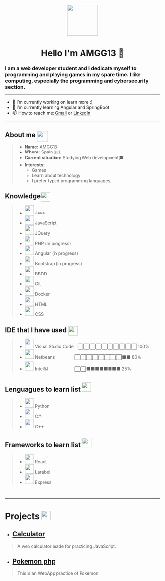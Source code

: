 <div id="presentation" align="center">
    <img src="https://img.icons8.com/color/2x/programming.png" width="100">
    <h1>Hello I'm AMGG13 👋</h1>
    <h3 align="left"> I am a <strong>web developer student</strong> and I dedicate myself to <strong>programming and playing games</strong> in my spare time. I like computing, especially the <strong>programming and cybersecurity</strong> section.
    </h3>
</div>
<hr>

- 🔭 I’m currently working on learn more :)
- 🌱 I’m currently learning Angular and SpringBoot
- 📫 How to reach me: [Gmail](mailto:alvinmillergarciagarcia@gmail.com) or [LinkedIn](https://www.linkedin.com/in/alvin-garcia-garcia-31947a1b6/)

    

___

## About me <img src="https://img.icons8.com/color/512/gender-neutral-user.png" width="35" style="position: absolute; margin-left: 5px;">
>* **Name:** AMGG13
>* **Where:** Spain 🇪🇸
>* **Current situation:** Studying Web development🎓
>* **Interests:**
>   * Games
>   * Learn about technology
>   * I prefer typed programming languages.
## Knowledge <img src="https://img.icons8.com/external-rabit-jes-outline-color-rabit-jes/2x/external-knowledge-education-rabit-jes-outline-color-rabit-jes.png" width="30" style="position: absolute;">
> * <img src="https://img.icons8.com/fluency/512/java-coffee-cup-logo.png" width="30"> Java
>* <img src="https://img.icons8.com/color/512/javascript.png"  width="30"> JavaScript
>* <img src="https://img.icons8.com/external-tal-revivo-color-tal-revivo/512/external-jquery-is-a-javascript-library-designed-to-simplify-html-logo-color-tal-revivo.png"  width="30"> JQuery
>* <img src="https://img.icons8.com/officel/512/php-logo.png" width="30"> PHP (in progress)
>* <img src="https://img.icons8.com/fluency/512/angularjs.png" width="30"> Angular (in progress)
>* <img src="https://img.icons8.com/color/512/bootstrap.png" width="30"> Bootstrap (in progress)
>* <img src="https://img.icons8.com/dusk/512/database-restore.png" width="30"> BBDD
>* <img src="https://img.icons8.com/color/2x/git.png" width="30"> Git
>* <img src="https://img.icons8.com/fluency/512/docker.png" width="30"> Docker
>* <img src="https://img.icons8.com/color/512/html-5.png" width="30"> HTML
>* <img src="https://img.icons8.com/fluency/512/css3.png" width="30"> CSS

## IDE that I have used <img src="https://img.icons8.com/external-flaticons-flat-flat-icons/512/external-ide-computer-programming-flaticons-flat-flat-icons.png" width="30" style="position: absolute;  margin-left: 5px;">
> * <img src="https://img.icons8.com/fluency/512/visual-studio-code-2019.png" width="30"> Visual Studio Codeㅤ⬜⬜⬜⬜⬜⬜⬜⬜⬜⬜ 100%
> * <img src="https://img.icons8.com/windows/512/netbeans.png" width="30"> Netbeansㅤㅤㅤㅤㅤ⬜⬜⬜⬜⬜⬜⬜⬜⬛⬛ 80%
> * <img src="https://img.icons8.com/color/512/intellij-idea.png" width="30"> IntelliJ ㅤㅤ ㅤㅤㅤㅤ⬜⬜⬛⬛⬛⬛⬛⬛⬛⬛ 25%

## Lenguagues to learn list <img src ="https://img.icons8.com/color/2x/google-code.png" width="30">
>* <img src="https://img.icons8.com/color/512/python.png" width="30"> Python
>* <img src="https://img.icons8.com/fluency/512/c-sharp-logo.png" width="30"> C#
>* <img src="https://img.icons8.com/color/512/c-plus-plus-logo.png" width="30"> C++

## Frameworks to learn list <img src ="https://img.icons8.com/officel/512/learning.png" width="30">
>* <img src="https://img.icons8.com/plasticine/512/react.png" width="30"> React
>* <img src="https://img.icons8.com/fluency/512/laravel.png" width="30"> Larabel
>* <img src="https://img.icons8.com/fluency/512/node-js.png" width="30"> Express

<br>
<hr>

# Projects <img src= "https://media3.giphy.com/media/Vu0PkdzYs33ugVj915/200w.webp?cid=ecf05e47tkaev8peuh0nw0huyc4hjyut2p6ftwgde00xnsnk&rid=200w.webp&ct=s"  width="30" style="position: absolute; margin-left: 5px;">

* ## [Calculator](https://github.com/AMGG13/Calculator)
>  A web calculator made for practicing JavaScript.

* ## [Pokemon php](https://github.com/AMGG13/pokemon_php)
> This is an WebApp practice of Pokemon
